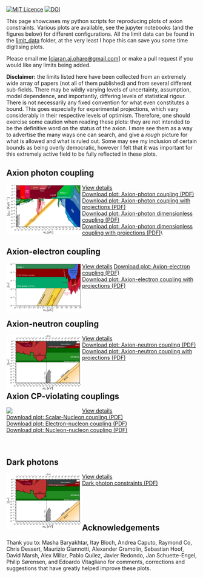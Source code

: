 [![MIT Licence](https://badges.frapsoft.com/os/mit/mit.svg?v=103)](https://opensource.org/licenses/mit-license.php)
[![DOI](https://zenodo.org/badge/DOI/10.5281/zenodo.3932430.svg)](https://doi.org/10.5281/zenodo.3932430)

This page showcases my python scripts for reproducing plots of axion constraints. Various plots are available, see the jupyter notebooks (and the figures below) for different configurations. All the limit data can be found in the [limit_data](https://github.com/cajohare/AxionLimits/raw/master/limit_data) folder, at the very least I hope this can save you some time digitising plots.

Please email me [ciaran.aj.ohare@gmail.com] or make a pull request if you would like any limits being added.

**Disclaimer:** the limits listed here have been collected from an extremely wide array of papers (not all of them published) and from several different sub-fields. There may be wildly varying levels of uncertainty, assumption, model dependence, and importantly, differing levels of statistical rigour. There is not necessarily any fixed convention for what even constitutes a bound. This goes especially for experimental projections, which vary considerably in their respective levels of optimism. Therefore, one should exercise some caution when reading these plots: they are not intended to be the definitive word on the status of the axion. I more see them as a way to advertise the many ways one can search, and give a *rough* picture for what is allowed and what is ruled out. Some may see my inclusion of certain bounds as being overly democratic, however I felt that it was important for this extremely active field to be fully reflected in these plots.

## Axion photon coupling
[<img align="left" width="200" src="plots/plots_png/AxionPhoton.png">](ap.md)

[View details](docs/ap.md)\
[Download plot: Axion-photon coupling (PDF)](https://github.com/cajohare/AxionLimits/raw/master/plots/AxionPhoton.pdf)\
[Download plot: Axion-photon coupling with projections (PDF)](https://github.com/cajohare/AxionLimits/raw/master/plots/AxionPhoton.pdf)\
[Download plot: Axion-photon dimensionless coupling (PDF)](https://github.com/cajohare/AxionLimits/raw/master/plots/AxionPhoton_Rescaled_NoProjections.pdf)\
[Download plot: Axion-photon dimensionless coupling with projections (PDF)](https://github.com/cajohare/AxionLimits/raw/master/plots/AxionPhoton_Rescaled.pdf)\


## Axion-electron coupling
[<img align="left" width="200" src="plots/plots_png/AxionElectron.png">](ae.md)

[View details](docs/ae.md)
[Download plot: Axion-electron coupling (PDF)](https://github.com/cajohare/AxionLimits/raw/master/plots/AxionElectron.pdf)\
[Download plot: Axion-electron coupling with projections (PDF)](https://github.com/cajohare/AxionLimits/raw/master/plots/AxionElectron_with_Projections.pdf)\
   &nbsp; \
  &nbsp; \
  &nbsp;

## Axion-neutron coupling
[<img align="left" width="200" src="plots/plots_png/AxionNeutron.png">](an.md)

[View details](docs/an.md)\
[Download plot: Axion-neutron coupling (PDF)](https://github.com/cajohare/AxionLimits/raw/master/plots/AxionNeutron.pdf)\
[Download plot: Axion-neutron coupling with projections (PDF)](https://github.com/cajohare/AxionLimits/raw/master/plots/AxionNeutron_with_Projections.pdf)\
   &nbsp; \
  &nbsp; \
  &nbsp;

## Axion CP-violating couplings
[<img align="left" width="200" src="plots/plots_png/AxionCPV.png">](cp.md)

[View details](docs/cp.md)\
[Download plot: Scalar-Nucleon coupling (PDF)](https://github.com/cajohare/AxionLimits/raw/master/plots/ScalarNucleon.pdf)\
[Download plot: Electron-nucleon coupling (PDF)](https://github.com/cajohare/AxionLimits/raw/master/plots/MonopoleDipole_ElectronNucleon.pdf)\
[Download plot: Nucleon-nucleon coupling (PDF)](https://github.com/cajohare/AxionLimits/raw/master/plots/MonopoleDipole_NucleonNucleon.pdf)\
  &nbsp; \
  &nbsp;

## Dark photons
[<img align="left" width="200" src="plots/plots_png/AxionNeutron.png">](dp.md)

[View details](docs/dp.md)\
[Dark photon constraints (PDF)](https://github.com/cajohare/AxionLimits/raw/master/plots/DarkPhoton.pdf)\
   &nbsp; \
  &nbsp; \
   &nbsp; \
  &nbsp;

## Acknowledgements
Thank you to: Masha Baryakhtar, Itay Bloch, Andrea Caputo, Raymond Co, Chris Dessert, Maurizio Giannotti, Alexander Gramolin, Sebastian Hoof, David Marsh, Alex Millar, Pablo Quílez, Javier Redondo, Jan Schuette-Engel, Philip Sørensen, and Edoardo Vitagliano for comments, corrections and suggestions that have greatly helped improve these plots.
